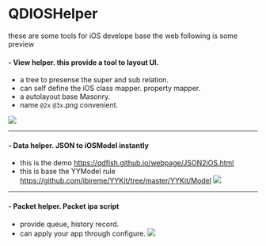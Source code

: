 # QDIOSHelper
these are some tools for iOS develope base the web
following is some preview

#### - View helper. this provide a tool to layout UI.
- a tree to presense the super and sub relation.
- can self define the iOS class mapper. property mapper.
- a autolayout base Masonry.
- name `@2x` `@3x`.png convenient.

[![](https://qdfish.github.io/webpage/resource/material_viewhelper.png)](https://qdfish.github.io/webpage/resource/material_viewhelper.png)

------------
#### - Data helper.  JSON to iOSModel instantly
- this is the demo https://qdfish.github.io/webpage/JSON2iOS.html
- this is base the YYModel rule https://github.com/ibireme/YYKit/tree/master/YYKit/Model
[![](https://qdfish.github.io/webpage/resource/material_datahelper.png)](https://qdfish.github.io/webpage/resource/material_datahelper.png)

------------
#### - Packet helper.  Packet ipa script
- provide queue, history record.
- can apply your app through configure.
[![](https://qdfish.github.io/webpage/resource/material_autopacket.png)](https://qdfish.github.io/webpage/resource/material_autopacket.png)



